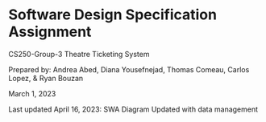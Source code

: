 # Software Design Specification Assignment
CS250-Group-3
Theatre Ticketing System

Prepared by: Andrea Abed, Diana Yousefnejad, Thomas Comeau, Carlos Lopez, & Ryan Bouzan

March 1, 2023

Last updated April 16, 2023: SWA Diagram Updated with data management
